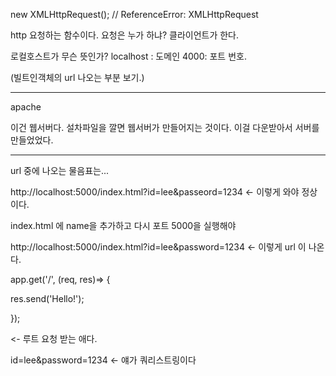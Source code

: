 new XMLHttpRequest(); // ReferenceError: XMLHttpRequest

http 요청하는 함수이다. 요청은 누가 하냐? 클라이언트가 한다. 

로컬호스트가 무슨 뜻인가? localhost : 도메인 4000: 포트 번호.

(빌트인객체의 url 나오는 부분 보기.)

----

apache

이건 웹서버다. 설차파일을 깔면 웹서버가 만들어지는 것이다. 이걸 다운받아서 서버를 만들었었다. 

---

url 중에 나오는 물음표는...

http://localhost:5000/index.html?id=lee&passeord=1234 <- 이렇게 와야 정상이다.

index.html 에 name을 추가하고 다시 포트 5000을 실행해야 

http://localhost:5000/index.html?id=lee&password=1234 <- 이렇게 url 이 나온다.



app.get('/', (req, res)=> {

  res.send('Hello!');

});

<- 루트 요청 받는 애다. 

id=lee&password=1234  <- 얘가 쿼리스트링이다
